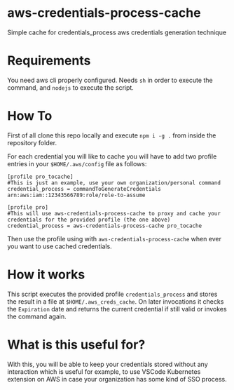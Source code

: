 # aws-credentials-process-cache

Simple cache for credentials_process aws credentials generation technique


# Requirements

You need aws cli properly configured. Needs `sh` in order to execute the command, and `nodejs` to execute the script.

# How To

First of all clone this repo locally and execute `npm i -g .` from inside the repository folder.

For each credential you will like to cache you will have to add two profile entries in your `$HOME/.aws/config` file as follows:

```
[profile pro_tocache]
#This is just an example, use your own organization/personal command
credential_process = commandToGenerateCredentials arn:aws:iam::12343566789:role/role-to-assume

[profile pro]
#This will use aws-credentials-process-cache to proxy and cache your credentials for the provided profile (the one above)
credential_process = aws-credentials-process-cache pro_tocache
``` 

Then use the profile using with `aws-credentials-process-cache` when ever you want to use cached credentials.

# How it works

This script executes the provided profile `credentials_process` and stores the result in a file at `$HOME/.aws_creds_cache`. On later invocations it checks the `Expiration` date and returns the current credential if still valid or invokes the command again.

# What is this useful for?

With this, you will be able to keep your credentials stored without any interaction which is useful for example, to use VSCode Kubernetes extension on AWS in case your organization has some kind of SSO process.
